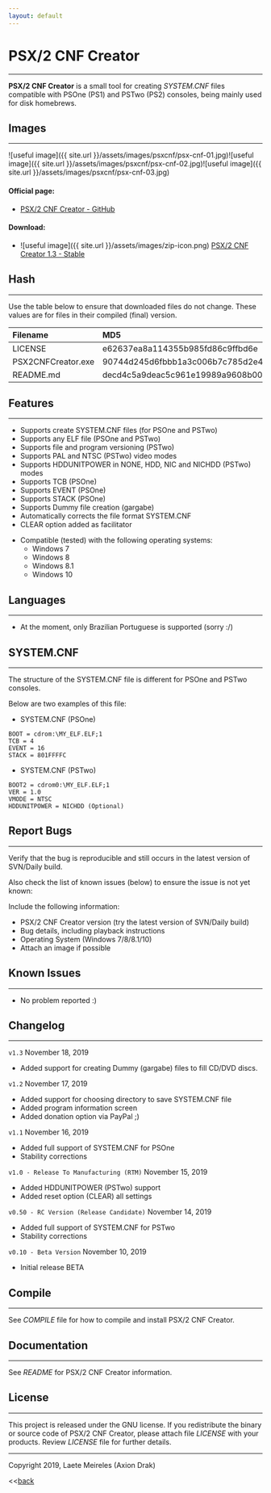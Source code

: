 ```yaml
---
layout: default
---
```


# PSX/2 CNF Creator
* * *
**PSX/2 CNF Creator** is a small tool for creating _SYSTEM.CNF_ files compatible with PSOne (PS1) and PSTwo (PS2) consoles, being mainly used for disk homebrews.


## Images
* * *
![useful image]({{ site.url }}/assets/images/psxcnf/psx-cnf-01.jpg)![useful image]({{ site.url }}/assets/images/psxcnf/psx-cnf-02.jpg)![useful image]({{ site.url }}/assets/images/psxcnf/psx-cnf-03.jpg)

#### Official page:

* [PSX/2 CNF Creator - GitHub](https://github.com/AxionDrak/PSX2CNFCreator)

#### Download:

* ![useful image]({{ site.url }}/assets/images/zip-icon.png) [PSX/2 CNF Creator 1.3 - Stable](https://github.com/AxionDrak/PSX2CNFCreator/releases/tag/v1.3)

## Hash
* * *
Use the table below to ensure that downloaded files do not change. These values are for files in their compiled (final) version.

| Filename           | MD5                              | SHA256                                                           |
|:-------------------|:---------------------------------|:---------------------------------------------------------------- |
| LICENSE            | e62637ea8a114355b985fd86c9ffbd6e | 230184f60bae2feaf244f10a8bac053c8ff33a183bcc365b4d8b876d2b7f4809 |
| PSX2CNFCreator.exe | 90744d245d6fbbb1a3c006b7c785d2e4 | c87ed73812ff767af19d2f8fc53bdd99c68dd491748014e241780d22ae51dbbf |
| README.md          | decd4c5a9deac5c961e19989a9608b00 | e3af297778f8bb90b6e85b7271dd2d1ddab3d1e5385e0bca39e8a9058079129e |

## Features
* * *
* Supports create SYSTEM.CNF files (for PSOne and PSTwo)
* Supports any ELF file (PSOne and PSTwo)
* Supports file and program versioning (PSTwo)
* Supports PAL and NTSC (PSTwo) video modes
* Supports HDDUNITPOWER in NONE, HDD, NIC and NICHDD (PSTwo) modes
* Supports TCB (PSOne)
* Supports EVENT (PSOne)
* Supports STACK (PSOne)
* Supports Dummy file creation (gargabe)
* Automatically corrects the file format SYSTEM.CNF
* CLEAR option added as facilitator
- Compatible (tested) with the following operating systems:
  - Windows 7
  - Windows 8
  - Windows 8.1
  - Windows 10

## Languages
* * *
* At the moment, only Brazilian Portuguese is supported (sorry :/)

## SYSTEM.CNF
* * *
The structure of the SYSTEM.CNF file is different for PSOne and PSTwo consoles.

Below are two examples of this file:

- SYSTEM.CNF (PSOne)
```
BOOT = cdrom:\MY_ELF.ELF;1
TCB = 4
EVENT = 16
STACK = 801FFFFC
```

- SYSTEM.CNF (PSTwo)
```
BOOT2 = cdrom0:\MY_ELF.ELF;1
VER = 1.0
VMODE = NTSC
HDDUNITPOWER = NICHDD (Optional)
```

## Report Bugs
* * *
Verify that the bug is reproducible and still occurs in the latest version of SVN/Daily build.

Also check the list of known issues (below) to ensure the issue is not yet known:

Include the following information:
* PSX/2 CNF Creator version (try the latest version of SVN/Daily build)
* Bug details, including playback instructions
* Operating System (Windows 7/8/8.1/10)
* Attach an image if possible

## Known Issues
* * *
* No problem reported :)

## Changelog
* * *
`v1.3`
November 18, 2019
* Added support for creating Dummy (gargabe) files to fill CD/DVD discs.

`v1.2`
November 17, 2019
* Added support for choosing directory to save SYSTEM.CNF file
* Added program information screen
* Added donation option via PayPal ;)

`v1.1`
November 16, 2019
* Added full support of SYSTEM.CNF for PSOne
* Stability corrections

`v1.0 - Release To Manufacturing (RTM)`
November 15, 2019
* Added HDDUNITPOWER (PSTwo) support
* Added reset option (CLEAR) all settings

`v0.50 - RC Version (Release Candidate)`
November 14, 2019
* Added full support of SYSTEM.CNF for PSTwo
* Stability corrections

`v0.10 - Beta Version`
November 10, 2019
* Initial release BETA

## Compile
* * *
See _COMPILE_ file for how to compile and install PSX/2 CNF Creator.

## Documentation
* * *
See _README_ for PSX/2 CNF Creator information.

## License
* * *
This project is released under the GNU license. If you redistribute the binary or source code of PSX/2 CNF Creator, please attach file _LICENSE_ with your products.
Review _LICENSE_ file for further details.

* * *
Copyright 2019, Laete Meireles (Axion Drak)

<<[back](./)
